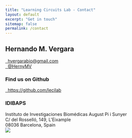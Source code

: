 ```yaml
---
title: "Learning Circuits Lab - Contact"
layout: default
excerpt: "Get in touch"
sitemap: false
permalink: /contact
---
```


<div class="col-sm-6 text-center">
<h2>Hernando M. Vergara</h2>
<p>
<a href="mailto:hvergarabio@gmail.com"><i class="fas fa-envelope fa-fw"></i>&nbsp; hvergarabio@gmail.com</a><br />
<a href="https://twitter.com/HernyMV"><i class="fab fa-twitter"></i>&nbsp; @HernyMV</a>
</p>
</div>

<div class="col-sm-6 text-center my-auto">
<h3>Find us on Github</h3>
<p><a href="https://github.com/lecilab">
<i class="fab fa-github"></i>&nbsp; https://github.com/lecilab</a></p>
</div>

<div class="col-sm-6 my-auto text-center">
<h3>IDIBAPS</h3>
Instituto de Investigaciones Biomédicas August Pi i Sunyer <br />
C/ del Rosselló, 149, L'Eixample <br />
08036 Barcelona, Spain <br />
</div>

<div class="col-sm-6 text-center">
<img class="img-fluid" src="{{ site.url }}{{ site.baseurl }}/images/idibaps_aereo.png">
</div>
